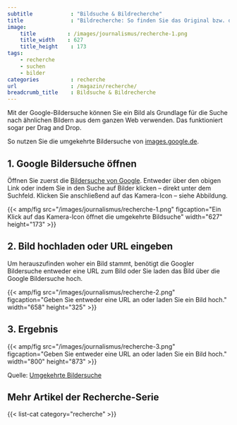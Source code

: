 ```yaml
---
subtitle            : "Bildsuche & Bildrecherche"
title               : "Bildrecherche: So finden Sie das Original bzw. den Ursprung eines Bildes"
image:
    title          : /images/journalismus/recherche-1.png
    title_width    : 627
    title_height    : 173
tags:
    - recherche
    - suchen
    - bilder
categories          : recherche
url                 : /magazin/recherche/
breadcrumb_title    : Bildsuche & Bildrecherche
---
```

Mit der Google-Bildersuche können Sie ein Bild als Grundlage für die Suche nach ähnlichen Bildern aus dem ganzen Web verwenden. Das funktioniert sogar per Drag and Drop.
<!--more-->

So nutzen Sie die umgekehrte Bildersuche von [images.google.de](https://images.google.de).

## 1. Google Bildersuche öffnen

Öffnen Sie zuerst die [Bildersuche von Google](https://images.google.de). Entweder über den obigen Link oder indem Sie in den Suche auf Bilder klicken – direkt unter dem Suchfeld. Klicken Sie anschließend auf das Kamera-Icon – siehe Abbildung.

{{< amp/fig src="/images/journalismus/recherche-1.png" figcaption="Ein Klick auf das Kamera-Icon öffnet die umgekehrte Bildsuche" width="627" height="173" >}}

## 2. Bild hochladen oder URL eingeben 

Um herauszufinden woher ein Bild stammt, benötigt die Googler Bildersuche entweder eine URL zum Bild oder Sie laden das Bild über die Google Bildersuche hoch.

{{< amp/fig src="/images/journalismus/recherche-2.png" figcaption="Geben Sie entweder eine URL an oder laden Sie ein Bild hoch." width="658" height="325" >}}

## 3. Ergebnis

{{< amp/fig src="/images/journalismus/recherche-3.png" figcaption="Geben Sie entweder eine URL an oder laden Sie ein Bild hoch." width="800" height="873" >}}

Quelle: [Umgekehrte Bildersuche](https://support.google.com/websearch/answer/1325808?hl=de)

## Mehr Artikel der Recherche-Serie

{{< list-cat category="recherche" >}}

